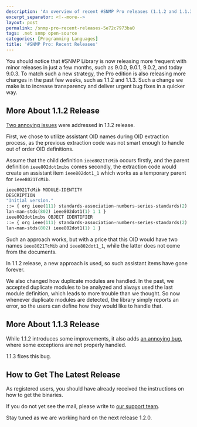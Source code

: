 ```yaml
---
description: 'An overview of recent #SNMP Pro releases (1.1.2 and 1.1.3) with details on bug fixes, improvements, and new features for enhanced OID extraction.'
excerpt_separator: <!--more-->
layout: post
permalink: /snmp-pro-recent-releases-5e72c7973ba0
tags: .net snmp open-source
categories: [Programming Languages]
title: '#SNMP Pro: Recent Releases'
---
```

You should notice that #SNMP Library is now releasing more frequent with minor releases in just a few months, such as 9.0.0, 9.0.1, 9.0.2, and today 9.0.3. To match such a new strategy, the Pro edition is also releasing more changes in the past few weeks, such as 1.1.2 and 1.1.3. Such a change we make is to increase transparency and deliver urgent bug fixes in a quicker way.
<!--more-->

## More About 1.1.2 Release

[Two annoying issues](https://github.com/lextm/sharpsnmppro-sample/milestone/1?closed=1) were addressed in 1.1.2 release.

First, we chose to utilize assistant OID names during OID extraction process, as the previous extraction code was not smart enough to handle out of order OID definitions.

Assume that the child definition `ieee8021TcMib` occurs firstly, and the parent definition `ieee802dot1mibs` comes secondly, the extraction code would create an assistant item `ieee802dot1_1` which works as a temporary parent for `ieee8021TcMib`.

``` asn
ieee8021TcMib MODULE-IDENTITY
DESCRIPTION
"Initial version."
::= { org ieee(111) standards-association-numbers-series-standards(2)
lan-man-stds(802) ieee802dot1(1) 1 1 }
ieee802dot1mibs OBJECT IDENTIFIER
::= { org ieee(111) standards-association-numbers-series-standards(2)
lan-man-stds(802) ieee802dot1(1) 1 }
```

Such an approach works, but with a price that this OID would have two names `ieee8021TcMib` and `ieee802dot1_1`, while the latter does not come from the documents.

In 1.1.2 release, a new approach is used, so such assistant items have gone forever.

We also changed how duplicate modules are handled. In the past, we accepted duplicate modules to be analyzed and always used the last module definition, which leads to more trouble than we thought. So now whenever duplicate modules are detected, the library simply reports an error, so the users can define how they would like to handle that.

## More About 1.1.3 Release

While 1.1.2 introduces some improvements, it also adds [an annoying bug](https://github.com/lextm/sharpsnmppro-sample/milestone/3?closed=1), where some exceptions are not properly handled.

1.1.3 fixes this bug.

## How to Get The Latest Release

As registered users, you should have already received the instructions on how to get the binaries.

If you do not yet see the mail, please write to [our support team](mailto:support@lextudio.com).

Stay tuned as we are working hard on the next release 1.2.0.
